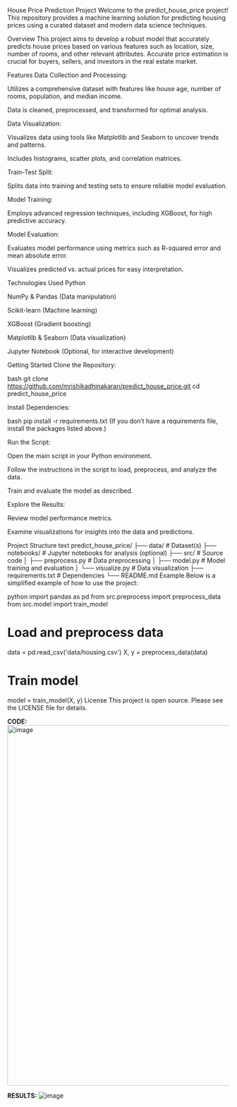 House Price Prediction Project
Welcome to the predict_house_price project! This repository provides a machine learning solution for predicting housing prices using a curated dataset and modern data science techniques.

Overview
This project aims to develop a robust model that accurately predicts house prices based on various features such as location, size, number of rooms, and other relevant attributes. Accurate price estimation is crucial for buyers, sellers, and investors in the real estate market.

Features
Data Collection and Processing:

Utilizes a comprehensive dataset with features like house age, number of rooms, population, and median income.

Data is cleaned, preprocessed, and transformed for optimal analysis.

Data Visualization:

Visualizes data using tools like Matplotlib and Seaborn to uncover trends and patterns.

Includes histograms, scatter plots, and correlation matrices.

Train-Test Split:

Splits data into training and testing sets to ensure reliable model evaluation.

Model Training:

Employs advanced regression techniques, including XGBoost, for high predictive accuracy.

Model Evaluation:

Evaluates model performance using metrics such as R-squared error and mean absolute error.

Visualizes predicted vs. actual prices for easy interpretation.

Technologies Used
Python

NumPy & Pandas (Data manipulation)

Scikit-learn (Machine learning)

XGBoost (Gradient boosting)

Matplotlib & Seaborn (Data visualization)

Jupyter Notebook (Optional, for interactive development)

Getting Started
Clone the Repository:

bash
git clone https://github.com/mrishikadhinakaran/predict_house_price.git
cd predict_house_price

Install Dependencies:

bash
pip install -r requirements.txt
(If you don’t have a requirements file, install the packages listed above.)

Run the Script:

Open the main script in your Python environment.

Follow the instructions in the script to load, preprocess, and analyze the data.

Train and evaluate the model as described.

Explore the Results:

Review model performance metrics.

Examine visualizations for insights into the data and predictions.

Project Structure
text
predict_house_price/
├── data/                # Dataset(s)
├── notebooks/           # Jupyter notebooks for analysis (optional)
├── src/                 # Source code
│   ├── preprocess.py    # Data preprocessing
│   ├── model.py         # Model training and evaluation
│   └── visualize.py     # Data visualization
├── requirements.txt     # Dependencies
└── README.md
Example
Below is a simplified example of how to use the project:

python
import pandas as pd
from src.preprocess import preprocess_data
from src.model import train_model

# Load and preprocess data
data = pd.read_csv('data/housing.csv')
X, y = preprocess_data(data)

# Train model
model = train_model(X, y)
License
This project is open source. Please see the LICENSE file for details.


**CODE:**
<img width="817" alt="image" src="https://github.com/user-attachments/assets/c9566ffe-c94f-4030-bc4f-dc459a5f1571">

**RESULTS:**
![image](https://github.com/user-attachments/assets/4156869a-86f2-4e46-8a99-f19b44ee7f80)


